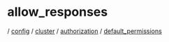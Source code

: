 # allow_responses

/ [config](/ref/config/index.md) / [cluster](/ref/config/config/cluster/index.md) / [authorization](/ref/config/config/cluster/authorization/index.md) / [default_permissions](/ref/config/config/cluster/authorization/default_permissions/index.md) 

